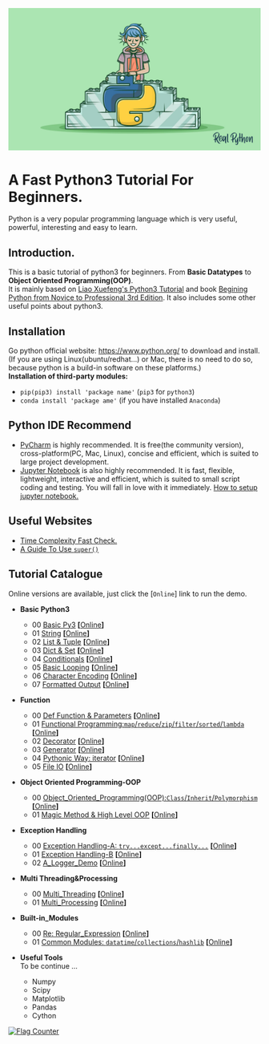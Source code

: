 ![](https://github.com/Huixxi/Fast-Py3/blob/master/images/a.jpg)
# A Fast Python3 Tutorial For Beginners.  
Python is a very popular programming language which is very useful, powerful, interesting and easy to learn.  

## Introduction.
This is a basic tutorial of python3 for beginners. From **Basic Datatypes** to **Object Oriented Programming(OOP)**.   
It is mainly based on [Liao Xuefeng's Python3 Tutorial][1] and book [Begining Python from Novice to Professional 3rd Edition][2]. It also includes some other useful points about python3.  

## Installation
Go python official website: https://www.python.org/ to download and install.(If you are using Linux(ubuntu/redhat...) or Mac, there is no need to do so, because python is a build-in software on these platforms.)  
**Installation of third-party modules:**  
* `pip(pip3) install 'package name'` (`pip3` for `python3`)
* `conda install 'package ame'` (if you have installed `Anaconda`)

## Python IDE Recommend
* [PyCharm](https://www.jetbrains.com/pycharm/) is highly recommended. It is free(the community version), cross-platform(PC, Mac, Linux), concise and efficient, which is suited to large project development.
* [Jupyter Notebook](https://jupyter.org/) is also highly recommended. It is fast, flexible, lightweight, interactive and efficient, which is suited to small script coding and testing. You will fall in love with it immediately. [How to setup jupyter notebook.][3]

## Useful Websites
* [Time Complexity Fast Check.](https://wiki.python.org/moin/TimeComplexity)
* [A Guide To Use `super()`](https://rhettinger.wordpress.com/2011/05/26/super-considered-super/)

## Tutorial Catalogue
Online versions are available, just click the [`Online`] link to run the demo.
+ **Basic Python3**
  * 00 [Basic Py3][10] **[**[Online][100]**]**
  * 01 [String][11] **[**[Online][101]**]**
  * 02 [List & Tuple][12] **[**[Online][102]**]**
  * 03 [Dict & Set][13] **[**[Online][103]**]**
  * 04 [Conditionals][14] **[**[Online][104]**]**
  * 05 [Basic Looping][15] **[**[Online][105]**]**
  * 06 [Character Encoding][16] **[**[Online][106]**]**
  * 07 [Formatted Output][17] **[**[Online][107]**]**

+ **Function**
  * 00 [Def Function & Parameters][20] **[**[Online][200]**]**
  * 01 [Functional Programming:`map`/`reduce`/`zip`/`filter`/`sorted`/`lambda`][21] **[**[Online][201]**]**
  * 02 [Decorator][22] **[**[Online][202]**]**
  * 03 [Generator][23] **[**[Online][203]**]**
  * 04 [Pythonic Way: iterator][24] **[**[Online][204]**]**
  * 05 [File IO][25] **[**[Online][205]**]**

+ **Object Oriented Programming-OOP**
  * 00 [Object_Oriented_Programming(OOP):`Class`/`Inherit`/`Polymorphism`][30] **[**[Online][300]**]**
  * 01 [Magic Method & High Level OOP][31] **[**[Online][301]**]**

+ **Exception Handling**
  * 00 [Exception Handling-A: `try...except...finally...`][40] **[**[Online][400]**]**
  * 01 [Exception Handling-B][41] **[**[Online][401]**]**
  * 02 [A_Logger_Demo][42] **[**[Online][402]**]**

+ **Multi Threading&Processing**
  * 00 [Multi_Threading][50] **[**[Online][500]**]**
  * 01 [Multi_Processing][51] **[**[Online][501]**]**
  
+ **Built-in_Modules**
  * 00 [Re: Regular_Expression][61] **[**[Online][600]**]**
  * 01 [Common Modules: `datatime`/`collections`/`hashlib`][62] **[**[Online][601]**]**

+ **Useful Tools**  
To be continue ...
  * Numpy
  * Scipy
  * Matplotlib
  * Pandas
  * Cython

<a href="https://info.flagcounter.com/0GdE"><img src="https://s11.flagcounter.com/count2/0GdE/bg_FFFFFF/txt_000000/border_CCCCCC/columns_2/maxflags_10/viewers_0/labels_0/pageviews_0/flags_0/percent_0/" alt="Flag Counter" border="0"></a>


[1]: https://www.liaoxuefeng.com/wiki/0014316089557264a6b348958f449949df42a6d3a2e542c000
[2]: https://www.oreilly.com/library/view/beginning-python-from/9781484200285/
[3]: https://www.cycygogo.cn/2017/06/09/Linux%E6%9C%8D%E5%8A%A1%E5%99%A8%E4%B8%8A%E6%90%AD%E5%BB%BATensorFlow%E6%9C%BA%E5%99%A8%E5%AD%A6%E4%B9%A0%E7%8E%AF%E5%A2%83/



[10]: https://github.com/Huixxi/Fast-Py3/blob/master/00%20Basic%20Python3/00_Basic_Py3.ipynb
[11]: https://github.com/Huixxi/Fast-Py3/blob/master/00%20Basic%20Python3/01_String.ipynb
[12]: https://github.com/Huixxi/Fast-Py3/blob/master/00%20Basic%20Python3/02_List_Tuple.ipynb
[13]: https://github.com/Huixxi/Fast-Py3/blob/master/00%20Basic%20Python3/03_Dict_Set.ipynb
[14]: https://github.com/Huixxi/Fast-Py3/blob/master/00%20Basic%20Python3/04_Conditionals.ipynb
[15]: https://github.com/Huixxi/Fast-Py3/blob/master/00%20Basic%20Python3/05_Looping.ipynb
[16]: https://github.com/Huixxi/Fast-Py3/blob/master/00%20Basic%20Python3/06_Character_Encoding.ipynb
[17]: https://github.com/Huixxi/Fast-Py3/blob/master/00%20Basic%20Python3/07_Print_Methods.ipynb

[20]: https://github.com/Huixxi/Fast-Py3/blob/master/01%20Function/00_Def_Function.ipynb
[21]: https://github.com/Huixxi/Fast-Py3/blob/master/01%20Function/01_Function_Tools.ipynb
[22]: https://github.com/Huixxi/Fast-Py3/blob/master/01%20Function/02_Decorator.ipynb
[23]: https://github.com/Huixxi/Fast-Py3/blob/master/01%20Function/03_Generator.ipynb
[24]: https://github.com/Huixxi/Fast-Py3/blob/master/01%20Function/04_Pythonic_Way.ipynb
[25]: https://github.com/Huixxi/Fast-Py3/blob/master/01%20Function/05_FILE_IO.ipynb

[30]: https://github.com/Huixxi/Fast-Py3/blob/master/02%20Object%20Oriented%20Programming-OOP/00_Object_Oriented_Programming(OOP).ipynb
[31]: https://github.com/Huixxi/Fast-Py3/blob/master/02%20Object%20Oriented%20Programming-OOP/01_Object_Oriented_Programming(OOP)High_Level.ipynb

[40]: https://github.com/Huixxi/Fast-Py3/blob/master/03%20Exception%20Handling/00_Exception_Handling_A.ipynb
[41]: https://github.com/Huixxi/Fast-Py3/blob/master/03%20Exception%20Handling/01_Exception_Handling_B.ipynb
[42]: https://github.com/Huixxi/Fast-Py3/blob/master/03%20Exception%20Handling/02_A_Logger_Demo.ipynb

[50]: https://github.com/Huixxi/Fast-Py3/blob/master/04%20Multi%20Threading_Processing/00_Multi_Threading.ipynb
[51]: https://github.com/Huixxi/Fast-Py3/blob/master/04%20Multi%20Threading_Processing/01_Multi_Processing.ipynb

[61]: https://github.com/Huixxi/Fast-Py3/blob/master/05%20Others/00_Regular_Expression.ipynb
[62]: https://github.com/Huixxi/Fast-Py3/blob/master/05%20Built-in%20Modules/01_Common_Modules.ipynb


[100]: https://colab.research.google.com/drive/1MCXL3TyFveA7ByTnZ2lvisQhxvlkBJbx
[101]: https://colab.research.google.com/drive/1YrxK5Mm1OaiwlO5UdZvu-ZO-GBu898Oz
[102]: https://colab.research.google.com/drive/1U_x_--uB0Mp3ZL9zsND3garaPeOip13N
[103]: https://colab.research.google.com/drive/1-53UYLXoMdwjs5Wob_NYIZb2SWm7R6bV
[104]: https://colab.research.google.com/drive/1xQ_SvnaOoXU21ttERp5P-QWgE0_Td9Ee
[105]: https://colab.research.google.com/drive/1o69TicBWP9mL9T-W6yDXo07yi3Axy7vU
[106]: https://colab.research.google.com/drive/1iLD23S2iYaACKBIoeS7Xbigi_NsGLY6R
[107]: https://colab.research.google.com/drive/1itxOHfzc5E5B3Wrnj9e5EfsvxUNlw_Oi

[200]: https://colab.research.google.com/drive/17n80tonpWMo8L4nV3NwWUFjh60IVuI-P
[201]: https://colab.research.google.com/drive/1sT9NakRuhI1Jw1Rv_fR221aZ1TenavDA
[202]: https://colab.research.google.com/drive/1Rok7oCS1wws3KT7277m4l0nEl7nCnJSH
[203]: https://colab.research.google.com/drive/1QWC-BG3QRZbTjh0MFHcJbLQ2hm1XLOGR
[204]: https://colab.research.google.com/drive/17QAfi0SLWWsuEBbOvqf2myBXcj7gnD_u
[205]: https://colab.research.google.com/drive/1pOEFqMI9jStiy902gdyvZ1WwTg_lXGSp

[300]: https://colab.research.google.com/drive/1HYz9HSKUVvE0FcAEZZRC8QGCmcjvgzdf
[301]: https://colab.research.google.com/drive/1gdlpOwbonFB3y7I9gbxEOHyCUoytdJTp

[400]: https://colab.research.google.com/drive/1YayLzNLjf-kM7469oLkwQnC3-AzTTBvN
[401]: https://colab.research.google.com/drive/1INHD2l1useJmntFtcfxy4EyNsNwAvlvh
[402]: https://colab.research.google.com/drive/18Cx-h5DNulsuVesi8fTuqpdfbZBe3U06

[500]: https://colab.research.google.com/drive/1N7AT3aWvWxMZMOU00HsvhgtRUTYYUsOT
[501]: https://colab.research.google.com/drive/17VOiuMyqnhvo-ZSJpEnWZu0rECsh08tz

[600]: https://colab.research.google.com/drive/10rUr5OA4Fp9q6bESOKJOPwxChMcls6gs
[601]: https://colab.research.google.com/drive/1lRwfZy2cIlcYDBZXvLBOHM26q6zaYMLN
